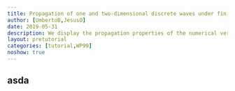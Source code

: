 ```yaml
---
title: Propagation of one and two-dimensional discrete waves under finite difference approximation
author: [UmbertoB,JesusO]
date: 2019-05-31
description: We display the propagation properties of the numerical versions of one and two-dimensional wave equations, semi-discretized in space by finite difference schemes. We focus on high-frequency solutions whose propagation can be described, both at the continuous and semi-discrete level, by micro-local tools. We do it both for uniform and non-uniform numerical grids and also for constant coefficients and variable ones. The energy of continuous and semi-discrete high-frequency solutions propagates along bi-characteristic rays, but their dynamics differ from the continuous to the semi-discrete setting, because of the different nature of the corresponding Hamiltonians. We illustrate through accurate numerical simulations that, in agreement with the micro-local theory, numerical high-frequency solutions can bend in an unexpected manner, as a result of the accumulation of the local effects introduced by the heterogeneity of the numerical grid. These effects are enhanced in the multi-dimensional case where the interaction and combination of such behaviors in the various space directions may produce, for instance, the rodeo effect, i. e. waves that are trapped by the numerical grid in closed loops, without ever getting to the exterior boundary. 
layout: pretutorial
categories: [tutorial,WP99]
noshow: true
---
```

## asda